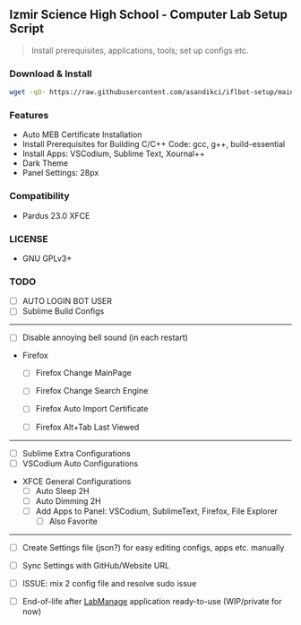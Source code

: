 ## Izmir Science High School - Computer Lab Setup Script
> Install prerequisites, applications, tools; set up configs etc.

### Download & Install
```bash
wget -qO- https://raw.githubusercontent.com/asandikci/iflbot-setup/main/install.sh | bash <(cat) </dev/tty
```

### Features
- Auto MEB Certificate Installation
- Install Prerequisites for Building C/C++ Code: gcc, g++, build-essential
- Install Apps: VSCodium, Sublime Text, Xournal++
- Dark Theme
- Panel Settings: 28px

### Compatibility
- Pardus 23.0 XFCE

### LICENSE
- GNU GPLv3+

### TODO
- [ ] AUTO LOGIN BOT USER
- [ ] Sublime Build Configs

---

- [ ] Disable annoying bell sound (in each restart)
- Firefox
  - [ ] Firefox Change MainPage
  - [ ] Firefox Change Search Engine
  - [ ] Firefox Auto Import Certificate
  - [ ] Firefox Alt+Tab Last Viewed


---

- [ ] Sublime Extra Configurations
- [ ] VSCodium Auto Configurations
- XFCE General Configurations
  - [ ] Auto Sleep 2H
  - [ ] Auto Dimming 2H
  - [ ] Add Apps to Panel: VSCodium, SublimeText, Firefox, File Explorer
    - [ ] Also Favorite

---
- [ ] Create Settings file (json?) for easy editing configs, apps etc. manually
- [ ] Sync Settings with GitHub/Website URL

- [ ] ISSUE: mix 2 config file and resolve sudo issue

- [ ] End-of-life after [LabManage](https://git.aliberksandikci.com.tr/asandikci/labmanage) application ready-to-use (WIP/private for now)
